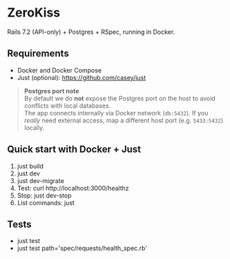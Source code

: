 # ZeroKiss

Rails 7.2 (API-only) + Postgres + RSpec, running in Docker.

## Requirements
- Docker and Docker Compose
- Just (optional): https://github.com/casey/just

> **Postgres port note**  
> By default we do **not** expose the Postgres port on the host to avoid conflicts with local databases.  
> The app connects internally via Docker network (`db:5432`). If you *really* need external access, map a different host port (e.g. `5433:5432`) locally.

## Quick start with Docker + Just
1) just build  
2) just dev  
3) just dev-migrate  
4) Test: curl http://localhost:3000/healthz  
5) Stop: just dev-stop  
6) List commands: just

## Tests
- just test
- just test path='spec/requests/health_spec.rb'
